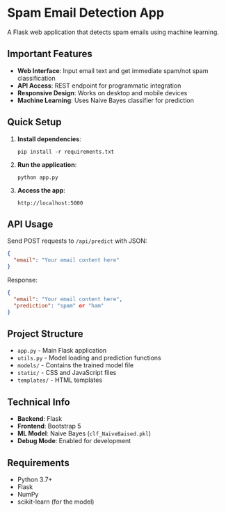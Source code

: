 # Spam Email Detection App

A Flask web application that detects spam emails using machine learning.

## Important Features

- **Web Interface**: Input email text and get immediate spam/not spam classification
- **API Access**: REST endpoint for programmatic integration
- **Responsive Design**: Works on desktop and mobile devices
- **Machine Learning**: Uses Naive Bayes classifier for prediction

## Quick Setup

1. **Install dependencies**:
   ```
   pip install -r requirements.txt
   ```

2. **Run the application**:
   ```
   python app.py
   ```

3. **Access the app**:
   ```
   http://localhost:5000
   ```

## API Usage

Send POST requests to `/api/predict` with JSON:

```json
{
  "email": "Your email content here"
}
```

Response:
```json
{
  "email": "Your email content here",
  "prediction": "spam" or "ham"
}
```

## Project Structure

- `app.py` - Main Flask application
- `utils.py` - Model loading and prediction functions
- `models/` - Contains the trained model file
- `static/` - CSS and JavaScript files
- `templates/` - HTML templates

## Technical Info

- **Backend**: Flask
- **Frontend**: Bootstrap 5
- **ML Model**: Naive Bayes (`clf_NaiveBaised.pkl`)
- **Debug Mode**: Enabled for development

## Requirements

- Python 3.7+
- Flask
- NumPy
- scikit-learn (for the model)

